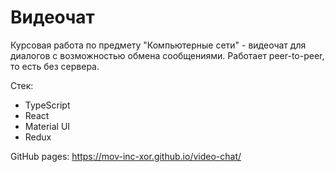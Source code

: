 # Видеочат

Курсовая работа по предмету "Компьютерные сети" - видеочат для диалогов с возможностью обмена сообщениями. Работает peer-to-peer, то есть без сервера.

Стек:
* TypeScript
* React
* Material UI
* Redux

GitHub pages: https://mov-inc-xor.github.io/video-chat/
